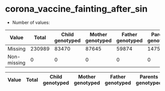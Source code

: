 # corona_vaccine_fainting_after_sin
- Number of values:

| Value | Total | Child genotyped | Mother genotyped | Father genotyped | Parents genotyped |
| ----- | ----- | --------------- | ---------------- | ---------------- |---------------- |
| Missing | 230989 | 83470 | 87645 | 59874 | 147519 |
| Non-missing | 0 | 0 | 0 | 0 | 0 |

| Value | Total | Child genotyped | Mother genotyped | Father genotyped | Parents genotyped |
| ----- | ----- | --------------- | ---------------- | ---------------- |---------------- |




